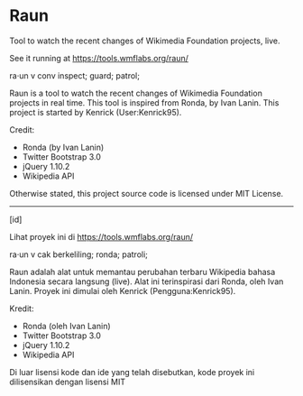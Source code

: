 Raun
====

Tool to watch the recent changes of Wikimedia Foundation projects, live.

See it running at https://tools.wmflabs.org/raun/

ra·un v conv inspect; guard; patrol;

Raun is a tool to watch the recent changes of Wikimedia Foundation projects in real time. This tool is inspired from Ronda, by Ivan Lanin. This project is started by Kenrick (User:Kenrick95).

Credit:

* Ronda (by Ivan Lanin)
* Twitter Bootstrap 3.0
* jQuery 1.10.2
* Wikipedia API

Otherwise stated, this project source code is licensed under MIT License.

----
[id]

Lihat proyek ini di https://tools.wmflabs.org/raun/

ra·un v cak berkeliling; ronda; patroli;

Raun adalah alat untuk memantau perubahan terbaru Wikipedia bahasa Indonesia secara langsung (live). Alat ini terinspirasi dari Ronda, oleh Ivan Lanin. Proyek ini dimulai oleh Kenrick (Pengguna:Kenrick95).

Kredit:

* Ronda (oleh Ivan Lanin)
* Twitter Bootstrap 3.0
* jQuery 1.10.2
* Wikipedia API

Di luar lisensi kode dan ide yang telah disebutkan, kode proyek ini dilisensikan dengan lisensi MIT


